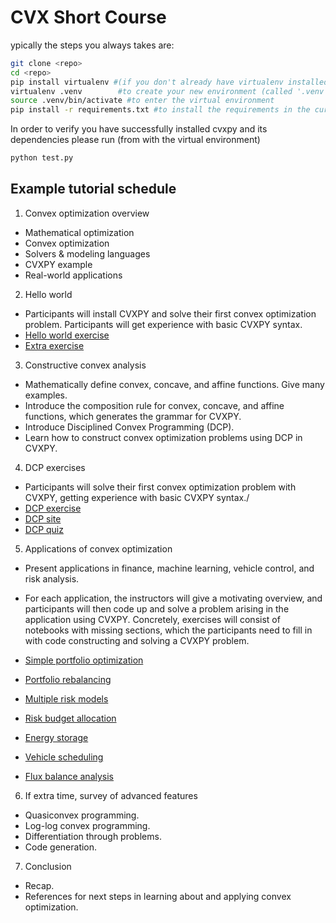 # CVX Short Course

ypically the steps you always takes are:

```bash
git clone <repo>
cd <repo>
pip install virtualenv #(if you don't already have virtualenv installed)
virtualenv .venv        #to create your new environment (called '.venv' here)
source .venv/bin/activate #to enter the virtual environment
pip install -r requirements.txt #to install the requirements in the current environment
```

In order to verify you have successfully installed cvxpy and its dependencies
please run (from with the virtual environment) 

```bash
python test.py 
```

## Example tutorial schedule

1. Convex optimization overview
* Mathematical optimization
* Convex optimization
* Solvers & modeling languages
* CVXPY example
* Real-world applications

2. Hello world
* Participants will install CVXPY and solve their first convex optimization problem. Participants will get experience
with basic CVXPY syntax.
* [Hello world exercise](docs/exercises/hello_world)
* [Extra exercise](docs/exercises/Lasso.ipynb)

3. Constructive convex analysis
* Mathematically define convex, concave, and affine functions. Give many examples.
* Introduce the composition rule for convex, concave, and affine functions, which generates the grammar for
CVXPY.
* Introduce Disciplined Convex Programming (DCP).
* Learn how to construct convex optimization problems using DCP in CVXPY.

4. DCP exercises
* Participants will solve their first convex optimization problem with CVXPY, getting experience with basic CVXPY
syntax./
* [DCP exercise](docs/exercises/DCP_analysis.ipynb)
* [DCP site](https://dcp.stanford.edu/)
* [DCP quiz](https://dcp.stanford.edu/quiz)

5. Applications of convex optimization
* Present applications in finance, machine learning, vehicle control, and risk analysis.
* For each application, the instructors will give a motivating overview, and participants will then code up and solve
a problem arising in the application using CVXPY. Concretely, exercises will consist of notebooks with missing
sections, which the participants need to fill in with code constructing and solving a CVXPY problem.
* [Simple portfolio optimization](docs/exercises/13.3)
* [Portfolio rebalancing](docs/exercises/13.21.ipynb)
* [Multiple risk models](https://github.com/cvxgrp/cvx_short_course/blob/master/exercises/13.22.ipynb)

* [Risk budget allocation](https://github.com/cvxgrp/cvx_short_course/blob/master/exercises/13.20.ipynb)

* [Energy storage](https://github.com/cvxgrp/cvx_short_course/blob/master/exercises/16.9.ipynb)

* [Vehicle scheduling](https://github.com/cvxgrp/cvx_short_course/blob/master/exercises/3.20.ipynb)

* [Flux balance analysis](https://github.com/cvxgrp/cvx_short_course/blob/master/exercises/17.3.ipynb)




6. If extra time, survey of advanced features
* Quasiconvex programming.
* Log-log convex programming.
* Differentiation through problems.
* Code generation.

7. Conclusion
* Recap.
* References for next steps in learning about and applying convex optimization.

```{nb-exec-table}
```